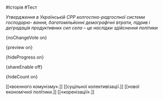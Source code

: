 #Історія #Тест

*Утвердження в Українській СРР колгоспно-радгоспної системи господарю- вання, багатомільйонні демографічні втрати, підрив і деградація продуктивних сил села – це наслідки здійснення політики*

{noChangeVote on}

{preview on}

{hideProgress on}

{shareEnable off}

{hideCount on}

[[«воєнного комунізму».]]
[[суцільної колективізації.]]
[[нової економічної політики.]]
[[«коренізації».]]

